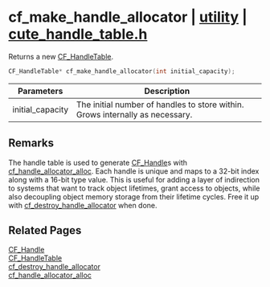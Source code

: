 # cf_make_handle_allocator | [utility](https://github.com/RandyGaul/cute_framework/blob/master/docs/utility/README.md) | [cute_handle_table.h](https://github.com/RandyGaul/cute_framework/blob/master/include/cute_handle_table.h)

Returns a new [CF_HandleTable](https://github.com/RandyGaul/cute_framework/blob/master/docs/utility/cf_handletable.md).

```cpp
CF_HandleTable* cf_make_handle_allocator(int initial_capacity);
```

Parameters | Description
--- | ---
initial_capacity | The initial number of handles to store within. Grows internally as necessary.

## Remarks

The handle table is used to generate [CF_Handle](https://github.com/RandyGaul/cute_framework/blob/master/docs/utility/cf_handle.md)s with [cf_handle_allocator_alloc](https://github.com/RandyGaul/cute_framework/blob/master/docs/utility/cf_handle_allocator_alloc.md). Each handle is unique and maps
to a 32-bit index along with a 16-bit type value. This is useful for adding a layer of indirection to systems that
want to track object lifetimes, grant access to objects, while also decoupling object memory storage from their
lifetime cycles. Free it up with [cf_destroy_handle_allocator](https://github.com/RandyGaul/cute_framework/blob/master/docs/utility/cf_destroy_handle_allocator.md) when done.

## Related Pages

[CF_Handle](https://github.com/RandyGaul/cute_framework/blob/master/docs/utility/cf_handle.md)  
[CF_HandleTable](https://github.com/RandyGaul/cute_framework/blob/master/docs/utility/cf_handletable.md)  
[cf_destroy_handle_allocator](https://github.com/RandyGaul/cute_framework/blob/master/docs/utility/cf_destroy_handle_allocator.md)  
[cf_handle_allocator_alloc](https://github.com/RandyGaul/cute_framework/blob/master/docs/utility/cf_handle_allocator_alloc.md)  

